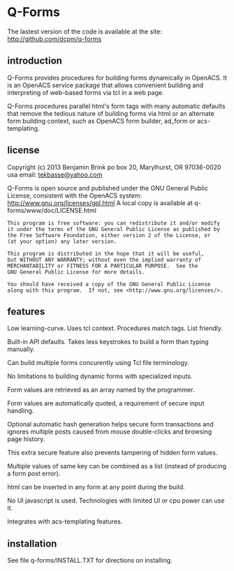 Q-Forms
=======

The lastest version of the code is available at the site:
 http://github.com/dcpm/q-forms

introduction
------------

Q-Forms provides procedures for building forms dynamically in OpenACS.
It is an OpenACS service package that allows convenient building and
interpreting of web-based forms via tcl in a web page.

Q-Forms procedures parallel html's form tags with many automatic 
defaults that remove the tedious nature of building forms 
via html or an alternate form building context, such as OpenACS form
builder, ad_form or acs-templating.

license
-------
Copyright (c) 2013 Benjamin Brink
po box 20, Marylhurst, OR 97036-0020 usa
email: tekbasse@yahoo.com

Q-Forms is open source and published under the GNU General Public License, 
consistent with the OpenACS system: http://www.gnu.org/licenses/gpl.html
A local copy is available at q-forms/www/doc/LICENSE.html

    This program is free software: you can redistribute it and/or modify
    it under the terms of the GNU General Public License as published by
    the Free Software Foundation, either version 2 of the License, or
    (at your option) any later version.

    This program is distributed in the hope that it will be useful,
    but WITHOUT ANY WARRANTY; without even the implied warranty of
    MERCHANTABILITY or FITNESS FOR A PARTICULAR PURPOSE.  See the
    GNU General Public License for more details.

    You should have received a copy of the GNU General Public License
    along with this program.  If not, see <http://www.gnu.org/licenses/>.

features
--------

Low learning-curve. Uses tcl context. Procedures match tags. List friendly.

Built-in API defaults. Takes less keystrokes to build a form than typing manually.

Can build multiple forms concurently using Tcl file terminology.

No limitations to building dynamic forms with specialized inputs.

Form values are retrieved as an array named by the programmer.

Form values are automatically quoted, a requirement of secure input handling.

Optional automatic hash generation helps secure form transactions 
and ignores multiple posts caused from mouse double-clicks and browsing page history.

This extra secure feature also prevents tampering of hidden form values.

Multiple values of same key can be combined as a list (instead of producing
a form post error).

html can be inserted in any form at any point during the build.

No UI javascript is used. Technologies with limited UI or cpu power can use it.

Integrates with acs-templating features.


installation
------------
See file q-forms/INSTALL.TXT for directions on installing.
